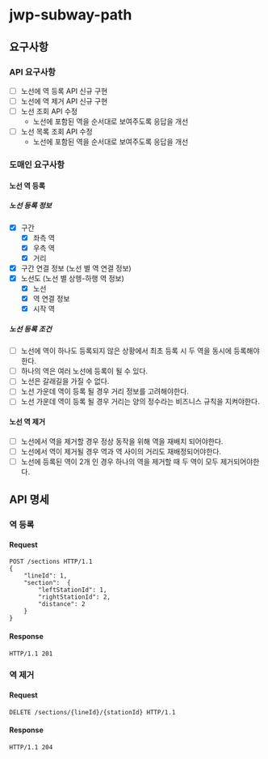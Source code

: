 # jwp-subway-path

## 요구사항

### API 요구사항

- [ ] 노선에 역 등록 API 신규 구현
- [ ] 노선에 역 제거 API 신규 구현
- [ ] 노선 조회 API 수정
    - 노선에 포함된 역을 순서대로 보여주도록 응답을 개선
- [ ] 노선 목록 조회 API 수정
    - 노선에 포함된 역을 순서대로 보여주도록 응답을 개선

### 도매인 요구사항

#### 노선 역 등록

##### 노선 등록 정보

- [x] 구간
    - [x] 좌측 역
    - [x] 우측 역
    - [x] 거리
- [x] 구간 연결 정보 (노선 별 역 연결 정보)
- [x] 노선도 (노선 별 상헹-하행 역 정보)
    - [x] 노선
    - [x] 역 연결 정보
    - [x] 시작 역

##### 노선 등록 조건

- [ ] 노선에 역이 하나도 등록되지 않은 상황에서 최초 등록 시 두 역을 동시에 등록해야한다.
- [ ] 하나의 역은 여러 노선에 등록이 될 수 있다.
- [ ] 노선은 갈래길을 가질 수 없다.
- [ ] 노선 가운데 역이 등록 될 경우 거리 정보를 고려해야한다.
- [ ] 노선 가운데 역이 등록 될 경우 거리는 양의 정수라는 비즈니스 규칙을 지켜야한다.

#### 노선 역 제거

- [ ] 노선에서 역을 제거할 경우 정상 동작을 위해 역을 재배치 되어야한다.
- [ ] 노선에서 역이 제거될 경우 역과 역 사이의 거리도 재배정되어야한다.
- [ ] 노선에 등록된 역이 2개 인 경우 하나의 역을 제거할 때 두 역이 모두 제거되어야한다.

## API 명세

### 역 등록

#### Request

```http request
POST /sections HTTP/1.1
{
    "lineId": 1,
    "section":  {
        "leftStationId": 1,
        "rightStationId": 2,
        "distance": 2
    }
}
```

#### Response

```http request
HTTP/1.1 201
```

### 역 제거

#### Request

```http request
DELETE /sections/{lineId}/{stationId} HTTP/1.1
```

#### Response

```http request
HTTP/1.1 204
```
